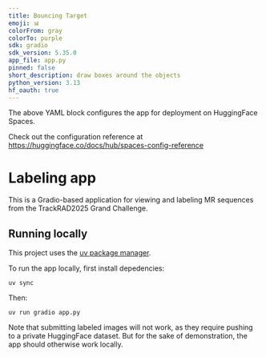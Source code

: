 ```yaml
---
title: Bouncing Target
emoji: 📊
colorFrom: gray
colorTo: purple
sdk: gradio
sdk_version: 5.35.0
app_file: app.py
pinned: false
short_description: draw boxes around the objects
python_version: 3.13
hf_oauth: true
---
```


The above YAML block configures the app for deployment on HuggingFace Spaces.

Check out the configuration reference at https://huggingface.co/docs/hub/spaces-config-reference

# Labeling app

This is a Gradio-based application for viewing and labeling MR sequences from the TrackRAD2025 Grand Challenge.

## Running locally

This project uses the [uv package manager](https://docs.astral.sh/uv/).

To run the app locally, first install depedencies:

```
uv sync
```

Then:

```
uv run gradio app.py
```

Note that submitting labeled images will not work, as they require pushing to a private HuggingFace dataset. But for the sake of demonstration, the app should otherwise work locally.
